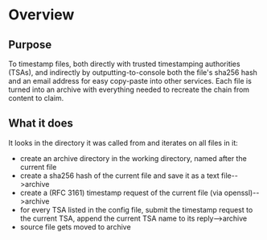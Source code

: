 # Overview
## Purpose
To timestamp files, both directly with trusted timestamping authorities (TSAs), and indirectly by outputting-to-console both the file's sha256 hash and an email address for easy copy-paste into other services. Each file is turned into an archive with everything needed to recreate the chain from content to claim.

## What it does
It looks in the directory it was called from and iterates on all files in it:
- create an archive directory in the working directory, named after the current file
- create a sha256 hash of the current file and save it as a text file-->archive
- create a (RFC 3161) timestamp request of the current file (via openssl)-->archive  
- for every TSA listed in the config file, submit the timestamp request to the current TSA, append the current TSA name to its reply-->archive
- source file gets moved to archive


